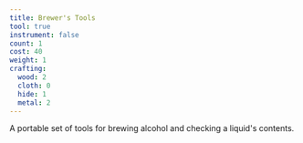 ```yaml
---
title: Brewer's Tools
tool: true
instrument: false
count: 1
cost: 40
weight: 1
crafting:
  wood: 2
  cloth: 0
  hide: 1
  metal: 2
---
```


A portable set of tools for brewing alcohol and checking a liquid's contents.
